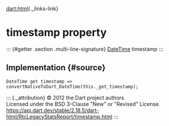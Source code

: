 [dart:html](../../dart-html/dart-html-library){._links-link}

timestamp property
==================

::: {#getter .section .multi-line-signature}
[DateTime](../../dart-core/datetime-class) timestamp
:::

Implementation {#source}
--------------

``` {.language-dart data-language="dart"}
DateTime get timestamp => convertNativeToDart_DateTime(this._get_timestamp);
```

::: {._attribution}
© 2012 the Dart project authors\
Licensed under the BSD 3-Clause \"New\" or \"Revised\" License.\
<https://api.dart.dev/stable/2.18.5/dart-html/RtcLegacyStatsReport/timestamp.html>
:::
